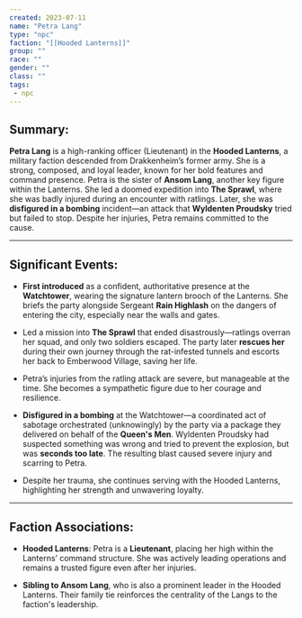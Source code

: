 ```yaml
---
created: 2023-07-11
name: "Petra Lang"
type: "npc"
faction: "[[Hooded Lanterns]]"
group: ""
race: ""
gender: ""
class: ""
tags:
 - npc
---
```

## Summary:

**Petra Lang** is a high-ranking officer (Lieutenant) in the **Hooded Lanterns**, a military faction descended from Drakkenheim’s former army. She is a strong, composed, and loyal leader, known for her bold features and command presence. Petra is the sister of **Ansom Lang**, another key figure within the Lanterns. She led a doomed expedition into **The Sprawl**, where she was badly injured during an encounter with ratlings. Later, she was **disfigured in a bombing** incident—an attack that **Wyldenten Proudsky** tried but failed to stop. Despite her injuries, Petra remains committed to the cause.

---

## Significant Events:

- **First introduced** as a confident, authoritative presence at the **Watchtower**, wearing the signature lantern brooch of the Lanterns. She briefs the party alongside Sergeant **Rain Highlash** on the dangers of entering the city, especially near the walls and gates​.
    
- Led a mission into **The Sprawl** that ended disastrously—ratlings overran her squad, and only two soldiers escaped. The party later **rescues her** during their own journey through the rat-infested tunnels and escorts her back to Emberwood Village, saving her life​.
    
- Petra’s injuries from the ratling attack are severe, but manageable at the time. She becomes a sympathetic figure due to her courage and resilience.
    
- **Disfigured in a bombing** at the Watchtower—a coordinated act of sabotage orchestrated (unknowingly) by the party via a package they delivered on behalf of the **Queen's Men**. Wyldenten Proudsky had suspected something was wrong and tried to prevent the explosion, but was **seconds too late**. The resulting blast caused severe injury and scarring to Petra​.
    
- Despite her trauma, she continues serving with the Hooded Lanterns, highlighting her strength and unwavering loyalty.
    

---

## Faction Associations:

- **Hooded Lanterns**: Petra is a **Lieutenant**, placing her high within the Lanterns’ command structure. She was actively leading operations and remains a trusted figure even after her injuries.
    
- **Sibling to Ansom Lang**, who is also a prominent leader in the Hooded Lanterns. Their family tie reinforces the centrality of the Langs to the faction's leadership.
